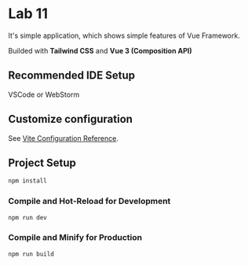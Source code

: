 # Lab 11
It's simple application, which shows simple features of Vue Framework.

Builded with **Tailwind CSS** and **Vue 3 (Composition API)**

## Recommended IDE Setup

VSCode or WebStorm

## Customize configuration

See [Vite Configuration Reference](https://vite.dev/config/).

## Project Setup

```sh
npm install
```

### Compile and Hot-Reload for Development

```sh
npm run dev
```

### Compile and Minify for Production

```sh
npm run build
```
